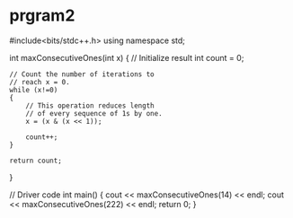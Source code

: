 # prgram2
#include<bits/stdc++.h>
using namespace std;
 
int maxConsecutiveOnes(int x)
{
    // Initialize result
    int count = 0;
 
    // Count the number of iterations to
    // reach x = 0.
    while (x!=0)
    {
        // This operation reduces length
        // of every sequence of 1s by one.
        x = (x & (x << 1));
 
        count++;
    }
 
    return count;
}
 
// Driver code
int main()
{
    cout << maxConsecutiveOnes(14) << endl;
    cout << maxConsecutiveOnes(222) << endl;
    return 0;
}
